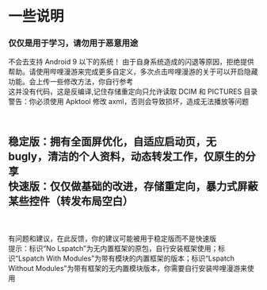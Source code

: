 # 一些说明
### 仅仅是用于学习，请勿用于恶意用途
不会去支持 Android 9 以下的系统！
由于自身系统造成的闪退等原因，拒绝提供帮助。请使用哔哩漫游来完成更多自定义，多次点击哔哩漫游的关于可以开启隐藏功能。会上传一些修改方法，你自行参考
<br>这并没有代码，这是反编译,记住存储重定向只允许读取 DCIM 和 PICTURES 目录
<br>警告：你必须使用 Apktool 修改 axml，否则会导致损坏，造成无法播放等问题
## <br>稳定版：拥有全面屏优化，自适应启动页，无 bugly，清洁的个人资料，动态转发工作，仅原生的分享<br>快速版：仅仅做基础的改进，存储重定向，暴力式屏蔽某些控件（转发布局空白）
<br><br>有问题和建议，在此反馈，你的建议可能被用于稳定版而不是快速版
<br>提示：标识“No Lspatch”为无内置框架的原包，自行安装框架使用；标识“Lspatch With Modules”为带有模块的内置框架的版本；标识“Lspatch Without Modules”为带有框架的无内置模块版本，你需要自行安装哔哩漫游来使用
